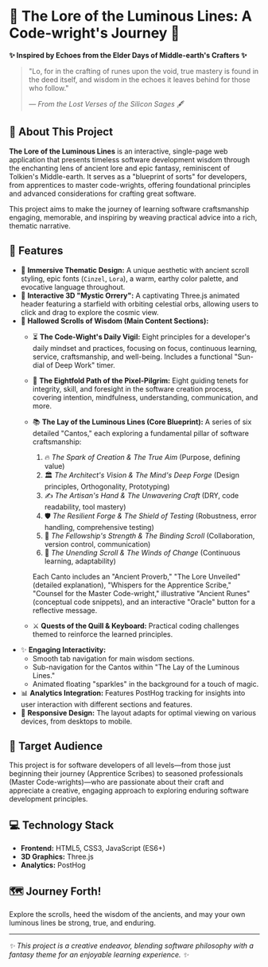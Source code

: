 # 📜 The Lore of the Luminous Lines: A Code-wright's Journey 🌟

**✨ Inspired by Echoes from the Elder Days of Middle-earth's Crafters ✨**

> "Lo, for in the crafting of runes upon the void, true mastery is found in the deed itself, and wisdom in the echoes it leaves behind for those who follow."
>
> *— From the Lost Verses of the Silicon Sages* 🖋️

## 📖 About This Project

**The Lore of the Luminous Lines** is an interactive, single-page web application that presents timeless software development wisdom through the enchanting lens of ancient lore and epic fantasy, reminiscent of Tolkien's Middle-earth. It serves as a "blueprint of sorts" for developers, from apprentices to master code-wrights, offering foundational principles and advanced considerations for crafting great software.

This project aims to make the journey of learning software craftsmanship engaging, memorable, and inspiring by weaving practical advice into a rich, thematic narrative.

## 💎 Features

* 🎨 **Immersive Thematic Design:** A unique aesthetic with ancient scroll styling, epic fonts (`Cinzel`, `Lora`), a warm, earthy color palette, and evocative language throughout.
* 🌌 **Interactive 3D "Mystic Orrery":** A captivating Three.js animated header featuring a starfield with orbiting celestial orbs, allowing users to click and drag to explore the cosmic view.
* 📜 **Hallowed Scrolls of Wisdom (Main Content Sections):**
    * ⏳ **The Code-Wight's Daily Vigil:** Eight principles for a developer's daily mindset and practices, focusing on focus, continuous learning, service, craftsmanship, and well-being. Includes a functional "Sun-dial of Deep Work" timer.
    * 🧭 **The Eightfold Path of the Pixel-Pilgrim:** Eight guiding tenets for integrity, skill, and foresight in the software creation process, covering intention, mindfulness, understanding, communication, and more.
    * 📚 **The Lay of the Luminous Lines (Core Blueprint):** A series of six detailed "Cantos," each exploring a fundamental pillar of software craftsmanship:
        1.  🔥 *The Spark of Creation & The True Aim* (Purpose, defining value)
        2.  🏛️ *The Architect's Vision & The Mind's Deep Forge* (Design principles, Orthogonality, Prototyping)
        3.  ✍️ *The Artisan's Hand & The Unwavering Craft* (DRY, code readability, tool mastery)
        4.  🛡️ *The Resilient Forge & The Shield of Testing* (Robustness, error handling, comprehensive testing)
        5.  🤝 *The Fellowship's Strength & The Binding Scroll* (Collaboration, version control, communication)
        6.  🍃 *The Unending Scroll & The Winds of Change* (Continuous learning, adaptability)
        
        Each Canto includes an "Ancient Proverb," "The Lore Unveiled" (detailed explanation), "Whispers for the Apprentice Scribe," "Counsel for the Master Code-wright," illustrative "Ancient Runes" (conceptual code snippets), and an interactive "Oracle" button for a reflective message.
    * ⚔️ **Quests of the Quill & Keyboard:** Practical coding challenges themed to reinforce the learned principles.
* ✨ **Engaging Interactivity:**
    * Smooth tab navigation for main wisdom sections.
    * Sub-navigation for the Cantos within "The Lay of the Luminous Lines."
    * Animated floating "sparkles" in the background for a touch of magic.
* 📊 **Analytics Integration:** Features PostHog tracking for insights into user interaction with different sections and features.
* 📱 **Responsive Design:** The layout adapts for optimal viewing on various devices, from desktops to mobile.

## 🎯 Target Audience

This project is for software developers of all levels—from those just beginning their journey (Apprentice Scribes) to seasoned professionals (Master Code-wrights)—who are passionate about their craft and appreciate a creative, engaging approach to exploring enduring software development principles.

## 💻 Technology Stack

* **Frontend:** HTML5, CSS3, JavaScript (ES6+)
* **3D Graphics:** Three.js
* **Analytics:** PostHog

## 🗺️ Journey Forth!

Explore the scrolls, heed the wisdom of the ancients, and may your own luminous lines be strong, true, and enduring.

---

*✨ This project is a creative endeavor, blending software philosophy with a fantasy theme for an enjoyable learning experience. ✨*
